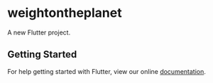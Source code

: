 # weightontheplanet

A new Flutter project.

## Getting Started

For help getting started with Flutter, view our online
[documentation](https://flutter.io/).
